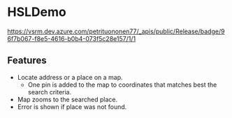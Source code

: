 # HSLDemo

https://vsrm.dev.azure.com/petrituononen77/_apis/public/Release/badge/96f7b067-f8e5-4616-b0b4-073f5c28e157/1/1

## Features
 * Locate address or a place on a map. 
   * One pin is added to the map to coordinates that matches best the search criteria.
 * Map zooms to the searched place.
 * Error is shown if place was not found.
